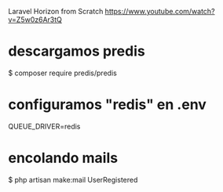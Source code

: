 Laravel Horizon from Scratch
https://www.youtube.com/watch?v=Z5w0z6Ar3tQ

# descargamos predis
$ composer require predis/predis

# configuramos "redis" en .env
QUEUE_DRIVER=redis

# encolando mails
$ php artisan make:mail UserRegistered